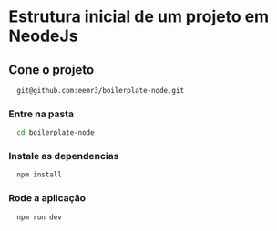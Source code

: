 # Estrutura inicial de um projeto em NeodeJs

## Cone o projeto

```bash
  git@github.com:eemr3/boilerplate-node.git
```

### Entre na pasta

```bash
  cd boilerplate-node
```

### Instale as dependencias

```bash
  npm install
```

### Rode a aplicação

```bash
  npm run dev
```
